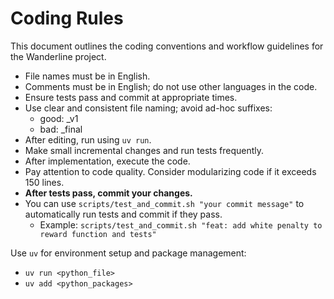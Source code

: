 # Coding Rules

This document outlines the coding conventions and workflow guidelines for the Wanderline project.

- File names must be in English.
- Comments must be in English; do not use other languages in the code.
- Ensure tests pass and commit at appropriate times.
- Use clear and consistent file naming; avoid ad-hoc suffixes:
    - good: _v1
    - bad: _final
- After editing, run using `uv run`.
- Make small incremental changes and run tests frequently.
- After implementation, execute the code.
- Pay attention to code quality. Consider modularizing code if it exceeds 150 lines.
- **After tests pass, commit your changes.**
- You can use `scripts/test_and_commit.sh "your commit message"` to automatically run tests and commit if they pass.
    - Example: `scripts/test_and_commit.sh "feat: add white penalty to reward function and tests"`

Use `uv` for environment setup and package management:
- `uv run <python_file>`
- `uv add <python_packages>`